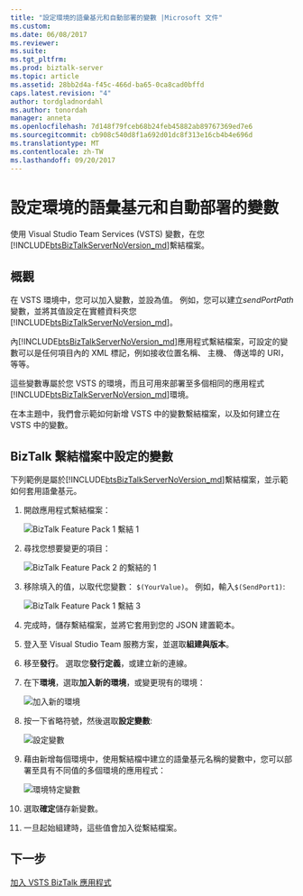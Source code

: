 ```yaml
---
title: "設定環境的語彙基元和自動部署的變數 |Microsoft 文件"
ms.custom: 
ms.date: 06/08/2017
ms.reviewer: 
ms.suite: 
ms.tgt_pltfrm: 
ms.prod: biztalk-server
ms.topic: article
ms.assetid: 28bb2d4a-f45c-466d-ba65-0ca8cad0bffd
caps.latest.revision: "4"
author: tordgladnordahl
ms.author: tonordah
manager: anneta
ms.openlocfilehash: 7d148f79fceb68b24feb45882ab89767369ed7e6
ms.sourcegitcommit: cb908c540d8f1a692d01dc8f313e16cb4b4e696d
ms.translationtype: MT
ms.contentlocale: zh-TW
ms.lasthandoff: 09/20/2017
---
```

# <a name="configure-environmental-tokens-and-variables-for-automatic-deployment"></a>設定環境的語彙基元和自動部署的變數
使用 Visual Studio Team Services (VSTS) 變數，在您[!INCLUDE[btsBizTalkServerNoVersion_md](../includes/btsbiztalkservernoversion-md.md)]繫結檔案。

## <a name="overview"></a>概觀
在 VSTS 環境中，您可以加入變數，並設為值。 例如，您可以建立*sendPortPath*變數，並將其值設定在實體資料夾您[!INCLUDE[btsBizTalkServerNoVersion_md](../includes/btsbiztalkservernoversion-md.md)]。 

內[!INCLUDE[btsBizTalkServerNoVersion_md](../includes/btsbiztalkservernoversion-md.md)]應用程式繫結檔案，可設定的變數可以是任何項目內的 XML 標記，例如接收位置名稱、 主機、 傳送埠的 URI，等等。 

這些變數專屬於您 VSTS 的環境，而且可用來部署至多個相同的應用程式[!INCLUDE[btsBizTalkServerNoVersion_md](../includes/btsbiztalkservernoversion-md.md)]環境。 

在本主題中，我們會示範如何新增 VSTS 中的變數繫結檔案，以及如何建立在 VSTS 中的變數。 

## <a name="configure-the-variables-in-your-biztalk-binding-file"></a>BizTalk 繫結檔案中設定的變數

下列範例是屬於[!INCLUDE[btsBizTalkServerNoVersion_md](../includes/btsbiztalkservernoversion-md.md)]繫結檔案，並示範如何套用語彙基元。

1. 開啟應用程式繫結檔案：

    ![BizTalk Feature Pack 1 繫結 1](../core/media/biztalk-feature-pack-1-binding-1.png)

2. 尋找您想要變更的項目：

    ![BizTalk Feature Pack 2 的繫結的 1](../core/media/biztalk-feature-pack-1-binding-2.png)
    
3. 移除填入的值，以取代您變數： `$(YourValue)`。 例如，輸入`$(SendPort1)`: 

    ![BizTalk Feature Pack 1 繫結 3](../core/media/biztalk-feature-pack-1-binding-3.png)


4. 完成時，儲存繫結檔案，並將它套用到您的 JSON 建置範本。
5. 登入至 Visual Studio Team 服務方案，並選取**組建與版本**。
6. 移至**發行**。 選取您**發行定義**，或建立新的連線。
7. 在下**環境**，選取**加入新的環境**，或變更現有的環境： 

    ![加入新的環境](../core/media/add-a-new-environment.png)

8. 按一下省略符號，然後選取**設定變數**:

    ![設定變數](../core/media/configure-variables.png)

9. 藉由新增每個環境中，使用繫結檔中建立的語彙基元名稱的變數中，您可以部署至具有不同值的多個環境的應用程式：

    ![環境特定變數](../core/media/environment-specific-variables.png)
    
10. 選取**確定**儲存新變數。
11. 一旦起始組建時，這些值會加入從繫結檔案。

## <a name="next-step"></a>下一步
[加入 VSTS BizTalk 應用程式](../core/add-a-biztalk-server-application-to-visual-studio-team-services.md)